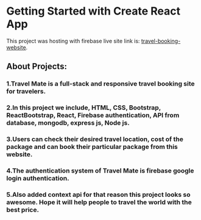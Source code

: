 # Getting Started with Create React App

This project was hosting with firebase live site link is:  [travel-booking-website](https://travel-booking-website-b1db8.web.app/).


## About Projects:

### 1.Travel Mate is a full-stack and responsive travel booking site for travelers.
### 2.In this project we include, HTML, CSS, Bootstrap, ReactBootstrap, React, Firebase authentication, API from database, mongodb, express js, Node js.
### 3.Users can check their desired travel location, cost of the package and can book their particular package from this website.
### 4.The authentication system of Travel Mate is firebase google login authentication.
### 5.Also added context api for that reason this project looks so awesome. Hope it will help people to travel the world with the best price.

